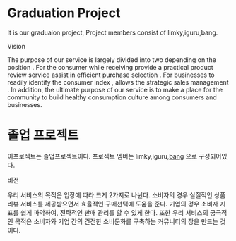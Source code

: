 # Graduation Project
It is our graduaion project, Project members consist of limky,iguru,bang.

Vision

The purpose of our service is largely divided into two depending on the position .
For the consumer while receiving provide a practical product review service assist in efficient purchase selection . For businesses to readily identify the consumer index , allows the strategic sales management . In addition, the ultimate purpose of our service is to make a place for the community to build healthy consumption culture among consumers and businesses.

# 졸업 프로젝트
이프로젝트는 졸업프로젝트이다. 프로젝트 멤버는 limky,iguru,[bang](https://github.com/emailtenid) 으로 구성되어있다.

비전

우리 서비스의 목적은 입장에 따라 크게 2가지로 나뉜다. 
소비자의 경우 실질적인 상품 리뷰 서비스를 제공받으면서 효율적인 구매선택에 도움을 준다. 기업의 경우 소비자 지표를 쉽게 파악하여, 전략적인 판매 관리를 할 수 있게 한다. 또한 우리 서비스의 궁극적인 목적은 소비자와 기업 간의 건전한 소비문화를 구축하는 커뮤니티의 장을 만드는 것이다.

